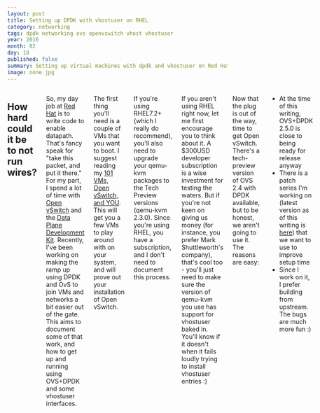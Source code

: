 ```yaml
---
layout: post
title: Setting up DPDK with vhostuser on RHEL
category: networking
tags: dpdk networking ovs openvswitch vhost vhostuser
year: 2016
month: 02
day: 18
published: false
summary: Setting up virtual machines with dpdk and vhostuser on Red Hat Enterprise Linux
image: none.jpg
---
```


<div class="row">
   <div class="span9 columns">
       <h2>How hard could it be to not run wires?</h2>
       <p>So, my day job at <a href="https://www.redhat.com/en">Red Hat</a> is to write code to enable datapath. That's fancy speak for &quot;take this packet, and put it there.&quot; For my part, I spend a lot of time with <a href="http://openvswitch.org">Open vSwitch</a> and the <a href="http://dpdk.org">Data Plane Development Kit</a>. Recently, I've been working on making the ramp up using DPDK and OvS to join VMs and networks a bit easier out of the gate. This aims to document some of that work, and how to get up and running using OVS+DPDK and some vhostuser interfaces.</p>
       <p>The first thing you'll need is a couple of VMs that you want to boot. I suggest reading my <a href="/blog/VMs">101 VMs, Open vSwitch, and YOU</a>. This will get you a few VMs to play around with on your system, and will prove out your installation of Open vSwitch.</p>
       <p>If you're using RHEL7.2+ (which I really do recommend), you'll also need to upgrade your qemu-kvm packages to the Tech Preview versions (qemu-kvm 2.3.0). Since you're using RHEL, you have a subscription, and I don't need to document this process.</p>
       <p>If you aren't using RHEL right now, let me first encourage you to think about it. A $300USD developer subscription is a wise investment for testing the waters. But if you're not keen on giving us money (for instance, you prefer Mark Shuttleworth's company), that's cool too - you'll just need to make sure the version of qemu-kvm you use has support for vhostuser baked in. You'll know if it doesn't when it fails loudly trying to install vhostuser entries :)</p>
       <p>Now that the plug is out of the way, time to get Open vSwitch. There's a tech-preview version of OVS 2.4 with DPDK available, but to be honest, we aren't going to use it. The reasons are easy:<ul><li>At the time of this writing, OVS+DPDK 2.5.0 is close to being ready for release anyway</li><li>There is a patch series I'm working on (latest version as of this writing is <a href="http://openvswitch.org/pipermail/dev/2016-February/066085.html">here</a>) that we want to use to improve setup time</li><li>Since I work on it, I prefer building from upstream. The bugs are much more fun :)</li></ul></p>
       <p>So go ahead, and grab DPDK 2.2.0 (I checkout v2.2.0 under git, but you can download) and unzip it. Then configure up a version of openvswitch which uses this version of dpdk (after grabbing the patches)</p>
       <pre class="prettyprint">
#!/bin/bash

setconf()
{
    cf=build/.config
    if grep -q ^$1= $cf; then
        sed -i "s:^$1=.*$:$1=$2:g" $cf
    else
        echo $1=$2 >> $cf
    fi
}

mkdir -p ~/git

pushd ~/git
git clone git://dpdk.org/dpdk
cd dpdk
git checkout v2.2.0

make T=x86_64-native-linuxapp-gcc config

setconf CONFIG_RTE_LIBRTE_VHOST y

setconf CONFIG_RTE_EAL_IGB_UIO n
setconf CONFIG_RTE_LIBRTE_KNI n
setconf CONFIG_RTE_KNI_KMOD n

setconf CONFIG_RTE_NEXT_ABI n
setconf CONFIG_RTE_LIBRTE_CRYPTODEV n
setconf CONFIG_RTE_LIBRTE_MBUF_OFFLOAD n

setconf CONFIG_RTE_BUILD_SHARED_LIB n
setconf CONFIG_RTE_BUILD_COMBINE_LIBS y

make T=x86_64-native-linuxapp-gcc -j8
popd

pushd ~/git
git clone https://github.com/openvswitch/ovs
cd ovs
git checkout 7b383a56a76e2496f630bcfbc8f9b46f82c62081

patches=(582026 582027 582028 582029 582030 582031)
for patch in patches; do
   wget -O patch http://patchwork.ozlabs.org/patch/${PATCH}/mbox
   git am patch
done

./boot.sh
./configure --with-dpdk=${HOME}/git/dpdk/build/ --disable-ssl --prefix=/usr
make -j8
sudo make install
popd
       </pre>
       <p>The above script should build and install a dpdk enabled Open vSwitch for you.</p>
   </div>
</div>
